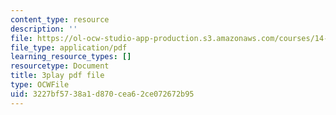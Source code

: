 ```yaml
---
content_type: resource
description: ''
file: https://ol-ocw-studio-app-production.s3.amazonaws.com/courses/14-01-principles-of-microeconomics-fall-2018/3227bf5738a1d870cea62ce072672b95_RnN2rgCrIzs.pdf
file_type: application/pdf
learning_resource_types: []
resourcetype: Document
title: 3play pdf file
type: OCWFile
uid: 3227bf57-38a1-d870-cea6-2ce072672b95
---
```

